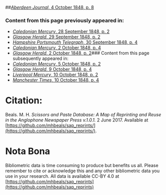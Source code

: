 ##[*Aberdeen Journal*, 4 October 1848, p. 8](https://mhbeals.github.io/sap_html/Aberdeen-Journal/Aberdeen-Journal-4-October-1848-p-8)

### Content from this page previously appeared in:
+ [*Caledonian Mercury*, 28 September 1848, p. 2](https://mhbeals.github.io/sap_html/Caledonian-Mercury/Caledonian-Mercury-28-September-1848-p-2)
+ [*Glasgow Herald*, 29 September 1848, p. 2](https://mhbeals.github.io/sap_html/Glasgow-Herald/Glasgow-Herald-29-September-1848-p-2)
+ [*Hampshire Portsmouth Telegraph*, 30 September 1848, p. 4](https://mhbeals.github.io/sap_html/Hampshire-Portsmouth-Telegraph/Hampshire-Portsmouth-Telegraph-30-September-1848-p-4)
+ [*Caledonian Mercury*, 2 October 1848, p. 4](https://mhbeals.github.io/sap_html/Caledonian-Mercury/Caledonian-Mercury-2-October-1848-p-4)
+ [*Glasgow Herald*, 2 October 1848, p. 2](https://mhbeals.github.io/sap_html/Glasgow-Herald/Glasgow-Herald-2-October-1848-p-2)### Content from this page subsequently appeared in:
+ [*Caledonian Mercury*, 5 October 1848, p. 2](https://mhbeals.github.io/sap_html/Caledonian-Mercury/Caledonian-Mercury-5-October-1848-p-2)
+ [*Glasgow Herald*, 9 October 1848, p. 4](https://mhbeals.github.io/sap_html/Glasgow-Herald/Glasgow-Herald-9-October-1848-p-4)
+ [*Liverpool Mercury*, 10 October 1848, p. 2](https://mhbeals.github.io/sap_html/Liverpool-Mercury/Liverpool-Mercury-10-October-1848-p-2)
+ [*Manchester Times*, 10 October 1848, p. 4](https://mhbeals.github.io/sap_html/Manchester-Times/Manchester-Times-10-October-1848-p-4)
                    
# Citation: 

Beals. M. H. *Scissors and Paste Database: A Map of Reprinting and Reuse in the Anglophone Newspaper Press v.1.0.1.* 2 June 2017. Available at [https://github.com/mhbeals/sap_reprints/](https://github.com/mhbeals/sap_reprints/). 
                    
# Nota Bona

Bibliometric data is time consuming to produce but benefits us all. Please remember to cite or acknowledge this and any other bibliometric data you use in your research. All data is available CC-BY 4.0 at [https://github.com/mhbeals/sap_reprints](https://github.com/mhbeals/sap_reprints)